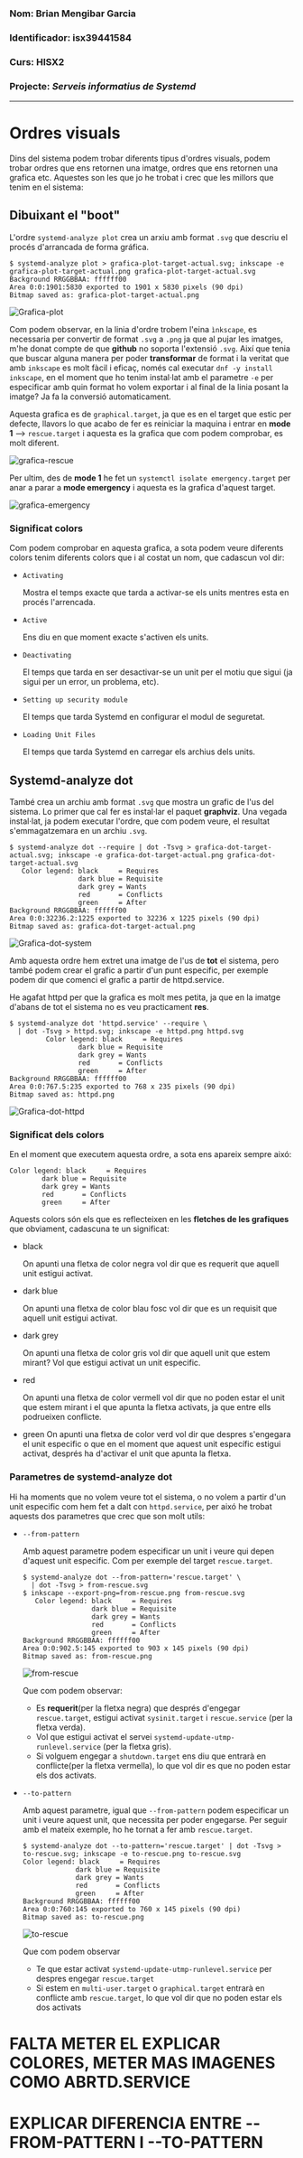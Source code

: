 ### Nom: Brian Mengibar Garcia

### Identificador: isx39441584

### Curs: HISX2

### Projecte: _Serveis informatius de Systemd_
------------------------------------------------------

<!--
# MIRAR TODO LO QUE HACE PLOT, PROBARLO CON OTROS TARGETS
# PROFUNDIZAR DOT, VER SU MAN, VER FORM_PATTERN TO PATTERN
# PONER VARIOS EJEMPLOS DE GRAFICAS I ENTONCES METERLAS EN UN ANNEXO
O TODAS JUNTAS, ESO POR CONFIRMAR PERO HAY QUE EXPLORAR INTENSAMENTE DOT
-->

# Ordres visuals

Dins del sistema podem trobar diferents tipus d'ordres visuals, podem
trobar ordres que ens retornen una imatge, ordres que ens retornen una
grafica etc. Aquestes son les que jo he trobat i crec que les millors
que tenim en el sistema:

## Dibuixant el "boot"

L'ordre `systemd-analyze plot` crea un arxiu amb format `.svg` que descriu el procés d'arrancada de 
forma gráfica. 

```
$ systemd-analyze plot > grafica-plot-target-actual.svg; inkscape -e grafica-plot-target-actual.png grafica-plot-target-actual.svg
Background RRGGBBAA: ffffff00
Area 0:0:1901:5830 exported to 1901 x 5830 pixels (90 dpi)
Bitmap saved as: grafica-plot-target-actual.png
```

![Grafica-plot](grafiques/grafica-plot-target-actual.png)

Com podem observar, en la linia d'ordre trobem l'eina `ìnkscape`, es necessaria
per convertir de format `.svg` a `.png` ja que al pujar les imatges, m'he
donat compte de que **github** no soporta l'extensió `.svg`. Així que
tenia que buscar alguna manera per poder **transformar** de format i la 
veritat que amb `inkscape` es molt fàcil i eficaç, només cal executar
`dnf -y install inkscape`, en el moment que ho tenim instal·lat amb el 
parametre `-e` per especificar amb quin format ho volem exportar i al 
final de la linia posant la imatge? Ja fa la conversió automaticament.

Aquesta grafica es de `graphical.target`, ja que es en el target que
estic per defecte, llavors lo que acabo de fer es reiniciar la maquina
i entrar en **mode 1** --> `rescue.target` i aquesta es la grafica
que com podem comprobar, es molt diferent.

![grafica-rescue](grafiques/grafica-rescue.png)

Per ultim, des de **mode 1** he fet un `systemctl isolate emergency.target`
per anar a parar a **mode emergency** i aquesta es la grafica d'aquest
target.

![grafica-emergency](grafiques/grafica-mode-emergency.png)

### Significat colors

Com podem comprobar en aquesta grafica, a sota podem veure diferents colors tenim diferents colors que
i al costat un nom, que cadascun vol dir:

* `Activating`

	Mostra el temps exacte que tarda a activar-se els units mentres esta en procés l'arrencada.

* `Active` 

	Ens diu en que moment exacte s'activen els units.

* `Deactivating`

	El temps que tarda en ser desactivar-se un unit per el motiu que sigui (ja sigui per un error, un problema, etc).

* `Setting up security module`

	El temps que tarda Systemd en configurar el modul de seguretat.

* `Loading Unit Files`

	El temps que tarda Systemd en carregar els archius dels units.

## Systemd-analyze dot

També crea un archiu amb format `.svg` que mostra un grafic de l'us
del sistema. Lo primer que cal fer es instal·lar el paquet **graphviz**.
Una vegada instal·lat, ja podem executar l'ordre, que com podem veure, 
el resultat s'emmagatzemara en un archiu `.svg`.

```
$ systemd-analyze dot --require | dot -Tsvg > grafica-dot-target-actual.svg; inkscape -e grafica-dot-target-actual.png grafica-dot-target-actual.svg
   Color legend: black     = Requires
                 dark blue = Requisite
                 dark grey = Wants
                 red       = Conflicts
                 green     = After
Background RRGGBBAA: ffffff00
Area 0:0:32236.2:1225 exported to 32236 x 1225 pixels (90 dpi)
Bitmap saved as: grafica-dot-target-actual.png
```

![Grafica-dot-system](grafiques/grafica-dot-target-actual.png)

Amb aquesta ordre hem extret una imatge de l'us de **tot** el sistema,
pero també podem crear el grafic a partir d'un punt especific, per exemple
podem dir que comenci el grafic a partir de httpd.service.

He agafat httpd per que la grafica es molt mes petita, ja que en
la imatge d'abans de tot el sistema no es veu practicament **res**.

```
$ systemd-analyze dot 'httpd.service' --require \
  | dot -Tsvg > httpd.svg; inkscape -e httpd.png httpd.svg
         Color legend: black     = Requires
                 dark blue = Requisite
                 dark grey = Wants
                 red       = Conflicts
                 green     = After
Background RRGGBBAA: ffffff00
Area 0:0:767.5:235 exported to 768 x 235 pixels (90 dpi)
Bitmap saved as: httpd.png
```

![Grafica-dot-httpd](grafiques/httpd.png)

### Significat dels colors

En el moment que executem aquesta ordre, a sota ens apareix sempre
aixó:

```
Color legend: black     = Requires
        dark blue = Requisite
        dark grey = Wants
        red       = Conflicts
        green     = After
```

Aquests colors són els que es reflecteixen en les **fletches de les
grafiques** que obviament, cadascuna te un significat:

* black

	On apunti una fletxa de color negra vol dir que es requerit que aquell unit estigui activat.

* dark blue

	On apunti una fletxa de color blau fosc vol dir que es un requisit que aquell unit estigui activat.

* dark grey

	On apunti una fletxa de color gris vol dir que aquell unit que estem mirant? Vol que estigui activat un unit especific.

* red

	On apunti una fletxa de color vermell vol dir que no poden estar el unit que estem mirant i el que apunta la fletxa activats, ja que entre ells podrueixen conflicte.

* green
	On apunti una fletxa de color verd vol dir que despres s'engegara el unit especific o que en el moment que aquest unit específic estigui activat, després ha d'activar el unit que apunta la fletxa.

### Parametres de systemd-analyze dot

Hi ha moments que no volem veure tot el sistema, o no volem a partir d'un
unit especific com hem fet a dalt con `httpd.service`, per aixó he
trobat aquests dos parametres que crec que son molt utils:

* `--from-pattern` 

	Amb aquest parametre podem especificar un unit
	i veure qui depen d'aquest unit especific. Com per exemple del target
	`rescue.target`.

	```
	$ systemd-analyze dot --from-pattern='rescue.target' \
	  | dot -Tsvg > from-rescue.svg
	$ inkscape --export-png=from-rescue.png from-rescue.svg
	   Color legend: black     = Requires
					 dark blue = Requisite
					 dark grey = Wants
					 red       = Conflicts
					 green     = After
	Background RRGGBBAA: ffffff00
	Area 0:0:902.5:145 exported to 903 x 145 pixels (90 dpi)
	Bitmap saved as: from-rescue.png
	```

	![from-rescue](grafiques/from-rescue.png)

	Que com podem observar:
	
  * Es **requerit**(per la fletxa negra) que després d'engegar `rescue.target`, estigui activat `sysinit.target` i `rescue.service` (per la fletxa verda).
  * Vol que estigui activat el servei `systemd-update-utmp-runlevel.service` (per la fletxa gris).
  * Si volguem engegar a `shutdown.target` ens diu que entrarà en conflicte(per la fletxa vermella), lo que vol dir es que no poden estar els dos activats.

* `--to-pattern`
	
	Amb aquest parametre, igual que `--from-pattern` podem especificar
	un unit i veure aquest unit, que necessita per poder engegarse. Per
	seguir amb el mateix exemple, ho he tornat a fer amb `rescue.target`.
	
	```
	$ systemd-analyze dot --to-pattern='rescue.target' | dot -Tsvg > to-rescue.svg; inkscape -e to-rescue.png to-rescue.svg
   Color legend: black     = Requires
                 dark blue = Requisite
                 dark grey = Wants
                 red       = Conflicts
                 green     = After
	Background RRGGBBAA: ffffff00
	Area 0:0:760:145 exported to 760 x 145 pixels (90 dpi)
	Bitmap saved as: to-rescue.png
	```

	![to-rescue](grafiques/to-rescue.png)
	
	Que com podem observar
  * Te que estar activat `systemd-update-utmp-runlevel.service` per despres engegar `rescue.target`
  * Si estem en `multi-user.target` o `graphical.target` entrarà en conflicte amb `rescue.target`, lo que vol dir que no poden estar els dos activats



# FALTA METER EL EXPLICAR COLORES, METER MAS IMAGENES COMO ABRTD.SERVICE
# EXPLICAR DIFERENCIA ENTRE --FROM-PATTERN I --TO-PATTERN
